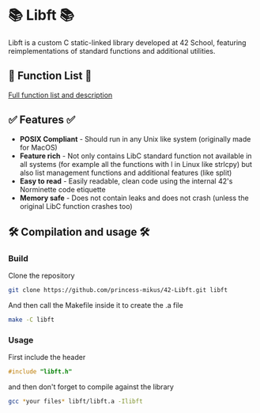 <h1>📚 Libft 📚</h1>
Libft is a custom C static-linked library developed at  <a href="https://www.42network.org/"></a>42 School, featuring reimplementations of standard functions and additional utilities.

<h2>📒 Function List 📒</h2>
<a href="/FUNCTIONS.md">Full function list and description</a>

<h2>✅ Features ✅</h2>
<ul>
  <li><b>POSIX Compliant</b> - Should run in any Unix like system (originally made for MacOS)</li>
  <li><b>Feature rich</b> - Not only contains LibC standard function not available in all systems (for example all the functions with l in Linux like strlcpy) but also list management functions and additional features (like split)</li>
  <li><b>Easy to read</b> - Easily readable, clean code using the internal 42's Norminette code etiquette</li>
  <li><b>Memory safe</b> - Does not contain leaks and does not crash (unless the original LibC function crashes too)</li>
</ul>

<h2>🛠️ Compilation and usage 🛠️</h2>
<h3>Build</h3>
Clone the repository

```Bash
git clone https://github.com/princess-mikus/42-Libft.git libft
```
And then call the Makefile inside it to create the .a file

```Bash
make -C libft
```
<h3>Usage</h3>
First include the header

```C
#include "libft.h"

```
and then don't forget to compile against the library
```Bash
gcc *your files* libft/libft.a -Ilibft
```
